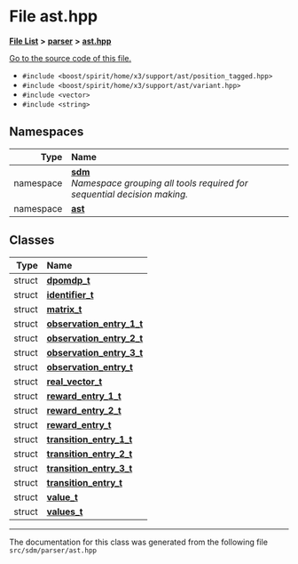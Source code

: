 
<NavBar active_item_id="2"/>

# File ast.hpp


[**File List**](files.md) **>** [**parser**](dir_6daa6254ddefc40233dd42d3ed88a5a9.md) **>** [**ast.hpp**](ast_8hpp.md)

[Go to the source code of this file.](ast_8hpp_source.md)



* `#include <boost/spirit/home/x3/support/ast/position_tagged.hpp>`
* `#include <boost/spirit/home/x3/support/ast/variant.hpp>`
* `#include <vector>`
* `#include <string>`









## Namespaces

| Type | Name |
| ---: | :--- |
| namespace | [**sdm**](namespacesdm.md) <br>_Namespace grouping all tools required for sequential decision making._  |
| namespace | [**ast**](namespacesdm_1_1ast.md) <br> |

## Classes

| Type | Name |
| ---: | :--- |
| struct | [**dpomdp\_t**](structsdm_1_1ast_1_1dpomdp__t.md) <br> |
| struct | [**identifier\_t**](structsdm_1_1ast_1_1identifier__t.md) <br> |
| struct | [**matrix\_t**](structsdm_1_1ast_1_1matrix__t.md) <br> |
| struct | [**observation\_entry\_1\_t**](structsdm_1_1ast_1_1observation__entry__1__t.md) <br> |
| struct | [**observation\_entry\_2\_t**](structsdm_1_1ast_1_1observation__entry__2__t.md) <br> |
| struct | [**observation\_entry\_3\_t**](structsdm_1_1ast_1_1observation__entry__3__t.md) <br> |
| struct | [**observation\_entry\_t**](structsdm_1_1ast_1_1observation__entry__t.md) <br> |
| struct | [**real\_vector\_t**](structsdm_1_1ast_1_1real__vector__t.md) <br> |
| struct | [**reward\_entry\_1\_t**](structsdm_1_1ast_1_1reward__entry__1__t.md) <br> |
| struct | [**reward\_entry\_2\_t**](structsdm_1_1ast_1_1reward__entry__2__t.md) <br> |
| struct | [**reward\_entry\_t**](structsdm_1_1ast_1_1reward__entry__t.md) <br> |
| struct | [**transition\_entry\_1\_t**](structsdm_1_1ast_1_1transition__entry__1__t.md) <br> |
| struct | [**transition\_entry\_2\_t**](structsdm_1_1ast_1_1transition__entry__2__t.md) <br> |
| struct | [**transition\_entry\_3\_t**](structsdm_1_1ast_1_1transition__entry__3__t.md) <br> |
| struct | [**transition\_entry\_t**](structsdm_1_1ast_1_1transition__entry__t.md) <br> |
| struct | [**value\_t**](structsdm_1_1ast_1_1value__t.md) <br> |
| struct | [**values\_t**](structsdm_1_1ast_1_1values__t.md) <br> |














------------------------------
The documentation for this class was generated from the following file `src/sdm/parser/ast.hpp`